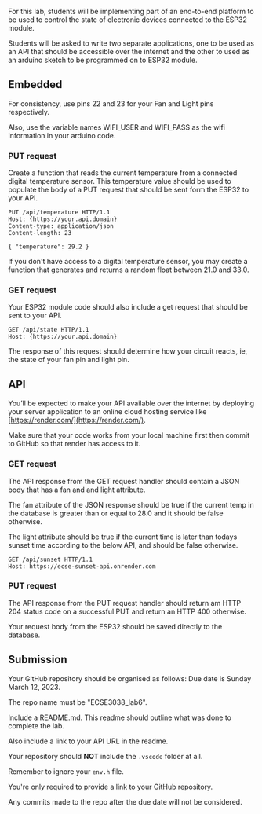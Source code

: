 For this lab, students will be implementing part of an end-to-end platform to be used to control the state of electronic devices connected to the ESP32 module.

Students will be asked to write two separate applications, one to be used as an API that should be accessible over the internet and the other to used as an arduino sketch to be programmed on to ESP32 module.

## Embedded

For consistency, use pins 22 and 23 for your Fan and Light pins respectively.

Also, use the variable names WIFI_USER and WIFI_PASS as the wifi information in your arduino code.

### PUT request

Create a function that reads the current temperature from a connected digital temperature sensor. This temperature value should be used to populate the body of a PUT request that should be sent form the ESP32 to your API.

```
PUT /api/temperature HTTP/1.1
Host: {https://your.api.domain}
Content-type: application/json
Content-length: 23

{ "temperature": 29.2 }
```

If you don't have access to a digital temperature sensor, you may create a function that generates and returns a random float between 21.0 and 33.0. 

### GET request

Your ESP32 module code should also include a get request that should be sent to your API.

```
GET /api/state HTTP/1.1
Host: {https://your.api.domain}
```

The response of this request should determine how your circuit reacts, ie, the state of your fan pin and light pin.

## API

You’ll be expected to make your API available over the internet by deploying your server application to an online cloud hosting service like [https://render.com/](https://render.com/).

Make sure that your code works from your local machine first then commit to GitHub so that render has access to it.

### GET request

The API response from the GET request handler should contain a JSON body that has a fan and and light attribute. 

The fan attribute of the JSON response should be true if the current temp in the database is greater than or equal to 28.0 and it should be false otherwise. 

The light attribute should be true if the current time is later than todays sunset time according to the below API, and should be false otherwise. 

```
GET /api/sunset HTTP/1.1
Host: https://ecse-sunset-api.onrender.com
```

### PUT request

The API response from the PUT request handler should return am HTTP 204 status code on a successful PUT and return an HTTP 400 otherwise.

Your request body from the ESP32 should be saved directly to the database.

## Submission

Your GitHub repository should be organised as follows:
Due date is Sunday March 12, 2023.

The repo name must be "ECSE3038_lab6".

Include a README.md. This readme should outline what was done to complete the lab.

Also include a link to your API URL in the readme.

Your repository should **NOT** include the `.vscode` folder at all.

Remember to ignore your `env.h` file.

You're only required to provide a link to your GitHub repository. 

Any commits made to the repo after the due date will not be considered.